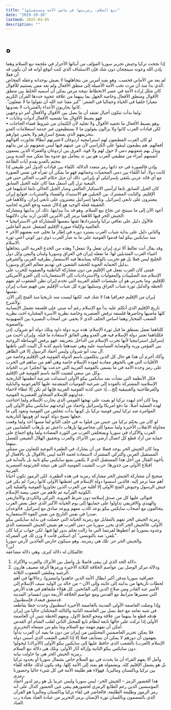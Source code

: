 ```yaml
---
title: "نبع السلام، رمزيتها في ماضي الأمة ومستقبلها"
date: "2019-10-16"
lastmod: 2025-04-05
description: ""
---
```

# **ه**

إذا نجحت تركيا وجيش تحرير سوريا المؤلف من أبنائها الأحرار في ملحمة نبع السلام وهما بإذن الله وعونه سينجحان دون شك فإن الاستئناف الذي كنت أتوقع أوانه قد آن يكون قد آن فعلا.  
لم يعد من الأماني فحسب. وهو يفيد أمرين من يتجاهلهما لا يعيش بوجدانه وعقله المخاض الذي بدأ منذ أن مرت نخب الأمة الأصيلة إلى منطق الأفعال ولم تعد ممن يستنيم للأقوال.  
كان شلل إرادة الأمة في عصر الانحطاط نتيجة مرض يمكن أن أسميه الخلط بين منطق الأقوال ومنطق الأفعال وخاصة الجهل بما بينهما من علاقة عجيبة حددها القرآن الكريم معيارا خلقيا في الحياة وجماليا في الشعر: “كبر مقتا عند الله أن تقولوا ما لا تفعلون”. كانوا يحاربون الأعداء بالعنتريات لا يعدونها.  
ولما بدأت تتكون أجيال تعتقد أن ما يصل بين الأقوال والأفعال أمر ذو وجهين:  
• فهو يضبط الأقوال بما تقتضيه الأفعال أدوات وغايات  
• وهو يضبط الأفعال ما تخفيه الأقوال ولا تجليه لأن الكتمان من شروط قضاء الحاجات.  
لكن قيادات العرب كانوا ولا يزالون يقولون ما لا يستطيعون غير خدمة استعلامات العدو بتخريفهم الذي يفضح اسرارهم ولا يخفي عوارهم.  
لو كان العرب المطبعون لهم استراتيجية أردوغان لاعتبرتهم أبطالا تجاوزت أقوالهم أفعالهم. هم يطبعون ليبقوا على الكراسي لأن من عينهم فيها ليس شعوبهم بل من يذلهم ويذل بهم شعوبهم دمى لا حول لهم ولا قوة. الفرق بين اردوغان والغفراء الذين يسمون أنفسهم أمراء من مطبعي العرب هو بين ند يتعامل مع عدوه بما تمكن منه الندية وبين محتم بالعدو يقدم آيات الطاعة.  
وإذن فالصورة في حد ذاتها رمز متعدد الدلالة. اللقاء بين قيادات الدول أمر طبيعي إذا كانت دولا. أما اللقاء بين دمى المحميات وحماتهم فهو ما يمكن أن تقرأه في نفس الصورة مع أي قائد عربي يلتقي بإسرائيلي أو بإيراني. ذلك أن جيل حكام العرب الحالي حتى في التبعية نزل إلى أسفل مما كان عليه الجيل السابق.  
كان الجيل السابق تابعا لرأسي الاستكبار العالمي وصار الجيل الحالي تابعا لذيليهما في الإقليم. والثابت المشترك بين الجيلين هو الاستبداد والفساد والعنتريات. فتوابع إيران يتعنترون على تابعي إسرائيل. وتابعوا إسرائيل يتعنترون على تابعي إيران. وكلاهما في الحقيقة فعله الوحيد هو إذلال شعبه ودفع الجزية لحاميه.  
أعود الآن إلى ما سينتج عن نجاح نبع السلام. وهو قد بدأ ببدايتها. ذلك أن بدايتها ومشاركة الجيش الحر فيها كلاهما يرمز إلى الأمرين اللذين أريد بيان دلالتهما:  
• فالأول دليل على تعافي تركيا واستردادها ثقتها بنفسها للمشاركة في الاستراتيجيا العالمية ولإلغاء صورة الإقليم كمنفعل عديم الفاعلين.  
• والثاني دليل على بداية شباب العرب يسترد دوره في إطار ما تخلى عنه بعضهم الآخر منذ سايكس بيكو لما قدموا القومية على ما به صار العرب ذوي دور كوني أعني ثورة الاسلام.  
وقد يقال أنت تغالط ألا ترى إيران تفعل ولا تنفعل؟ وهذه من الخدع الغربية التي يتجاهلها اغبياء العرب المتذيلين لها: ما تفعله إيران في العراق وسوريا ولبنان واليمن وكل دول الخليج ليس فعلا بل هو تخريب بالوكالة يساندها فيه الاستعمار بطرفيه الغربي والشرقي بدليل الحماية الجوية للحشد الشعبي في تهديم معالم العراق وسوريا.  
فمتى كان الغرب يفعل في الإقليم من دون مشاركة الباطنية والصفوية للحرب على الإسلام منذ الصليبيات والمغوليات والاسترداديات إلى الاستعماريات إلى الغزو الأمريكي للإقليم. وما يحيرني هو أن مليشيات القلم العربية التي تخدم إيران تظن الشعوب لم تفهم الخطة والدليل ثورة شباب العراق وستليها ثورة كل شباب الإقليم بمن فهيم شباب إيران نفسها.  
إيران من الإقليم جغرافيا هذا لا شك فيه. لكنها ليست منه تاريخيا منذ الفتح إلى الآن. ولأشرح:  
تاريخ الإقليم الذي أتكلم عليه بدأ مع الإسلام رغم أنه مبني على فلسفة تشمل الإنسانية كلها ماضيها وحاضرها فلسفة ترفض العنصرية وخاصة نظرية الأسرة المختارة اخت نظرية الشعب المختار وهما اساس الحلف الذي لا يخفى عن أصحاب البصيرة بين الصهيونية والصفوية.  
كلتاهما تعمل بمنطق ما قبل ثورة الإسلام: هذه تريد دولة داود وتلك دولة أنو شروان. إذن فكلتاهما تعتبر دولة الإسلام فيه هي العدو وهي العائق لاستعادة ما قبله. وإيران أخبث من إسرائيل استراتيجيا لأنها تخرب الإسلام من الداخل بتحريفه. فهو يرفض الوساطة الروحية بين المؤمن وربه والوصاية السياسية عليه وهي تعيدهما باسم كذبة آل البيت التي باطنها آل بيت أنو شروان وليس أحفاد الرسول إلا في الظاهر.  
وأكاد أجزم أن هذا هو حال كل الذين يتكلمون باسم الدولة القومية في الإقليم وخاصة من الأقليات التي هي بالجوهر معادية لعودة الإسلام خاصة وهي أهم من ساهم في الحرب على رمز وحدة الأمة في ما يسمى بالقومية العربية التي خدعت بها انجلترا عرب الخيانة وكل من سعى لتفتيت الأمة باسم القومية في الإقليم.  
فكل الأنظمة التي نشأت بعد سايكس بيكو الأولى استبدلت شرعية أنظمتها التاريخية الإسلامية المشتركة بالعودة إلى شرعية القوميات المتقدمة عليها كالفرعونية والبابلية والقرطاجنية والفينيقية إلخ….إذ حتى كذبة القومية العربية فإنها لم تكن إلا غطاء لاخفاء عداوتهم للإسلام المتجاوز للعنصرية القومية.  
وما كان أحد ليهدد تركيا لو بقيت على نهجها القومي الذي يحارب الإسلام ولما احتاجت لهذه العملية أصلا. ما دفع امريكا وإسرائيل واحفاد من أوجدتهم سايكس بيكو الأولى إلى المؤامرة ضد تركيا ليس قومية تركيا بل كونها بدأت تتخلص من القومية وتعود إلى ما جعلها تصبح دولة كونية أي هويتها التاريخية.  
لو كان من يحكم تركيا من جنس من قبلوا به في حلف الناتو لما مسها أحد ولما وقعت محاولة الانقلاب الأخيرة ولما سعوا إلى محاصرتها بإرهاب داعش ثم بإرهاب العلمانيين من العرب والأكراد في سوريا وبمتخلفي العرب من الثورة المضادة ولما وقع اجماع على حماية من أراد قطع كل اتصال أرضي بين الأتراك والعرب وتحقيق الهلال الشيعي للفصل بينهما.  
وما كان الجيش الحر يوجد فضلا عن أن يشارك في الطفرة النوعية للتعاون بين ممثلي المستقبل العربي والتركي المشترك لاستعادة لحمة الأمة ليس بالأقوال بل بالأفعال أو بأخوة القتال من أجل هذا المستقبل الذي لا يكتفي بمنع سايكس بيكو ثانية بل بالبداية في اقتلاع الأولى من جذورها: حرب التفتيت القومية التي هي نتيجة الجرثومة العنصرية الغربية.  
صحيح أن مشاركة الجيش الحر مشاركة رمزية في هذه الطفرة. لكن الرموز تكون أحيانا أهم مما ترمز إليه. فالذين أسسوا دولة الإسلام في لحظتها الأولى كانوا رمزا: لم يكن في جيش الرسول وجيوش الفتح الأولى إلا أقلية من العرب الذين تجاوزوا القومية والقبلية إلى الكونية القرآنية ثم تلاهم من حمى بيضة الإسلام.  
فتوالى عليها كل من صدق إسلامه دون شرط العروبة. التركي والكردي والأمازيغي والهندي والافريقي تداولوا على حمايتها إلى يوم الخيانة الأكبر الذي جعل بعض العرب يتحالفون مع أصحاب سايكس بيكو بوعد كاذب معهم وبوعد صادق مع إسرائيل. فالوعدان صدرا في نفس التاريخ من نفس القوة الاستعمارية.  
رمزية الجيش الحر تفهم بالمقابل مع رمزية الخيانة التي حصلت في بداية سايكس بيكو الأولى. فالجيش الحر الذي يحرر سوريا من دمى الغرب هو نقيض الجيش المستعبد الذي وعدوه بسوريا ثم أعطوها لفرنسا التي ما زالت تحلم بدور لها فيها. لكن جواب تركيا كان “بلعي: صه بالتونسي” أي اسكتي فأنت لا وزن لك في المعركة.  
والجيش الحر حر. تلك هي رمزيته. وهو سيكون حارس العائدين لأرض سوريا.  
أين؟  
فالمكان له دلالة كبرى. وهي دلالة مضاعفة:  
1. دلالة الحد الذي لن يبقى فاصلا بل واصل بين الأتراك والعرب والأكراد.  
2. ودلالة مركز الوصل بين عواصم الخلافة الثلاثة الأخيرة ورمزها الرقة مصيف هارون الرشيد وملتقى الشعوب الثلاثة.  
جغرافية سوريا مدفن أكبر ابطال الأمة الذين جاهدوا وانتصروا. رجالاتها في أهم لحظات تاريخها من بدايته إلى غايته وإلى الآن – من خالد بن الوليد سيف الإسلام إلى الأمير عبد القادر ومن صلاح الدين إلى الفاتحين. كل هؤلاء ملتقاهم في هذه الأرض التي مصيرها مترابط مع القدس ومع عواصم الخلافة الأربعة دون انفصام: المدينة فدمشق فبغداد فإسطنبول.  
وإذا وصلت العاصمة الأولى المدينة بالعاصمة الأخيرة اسطنبول وجدت خطا يقاطعه في شبه تعامد مع خط يصل بين العاصمة الثانية والثالثة المحتلتان حاليا من إيران هدفه قطع ما بينهما من علاقة ومحو الخط الاول. وبفهم الخطة نتبين أن العاصمة الأولى إذا تركت على حالها تابعة لنظام تابع للمحتل الثاني لقلب الشام أي القدس أمكن أن نفهم مهمة نبع السلام وما يتلو من مسعاه التحريري.  
فلا يمكن تحرير العاصمتين المحتلتين من إيران من دون ما يفيد أن العرب بدأوا يفهمون أن دورهم لا يمكن أن يستأنف فعلا إلا إذا التقى الشعب الذي أسس دولة الإسلام (العرب) بالشعب الذي حافظ عليها إلى سايكس بيكو الأولى (الأتراك) ليحولوا دون سايكس بيكو الثانية وإزالة آثار الأولى: وتلك هي دلالة نبع السلام.  
رمزية الجيش الحر هي ما حاولت بيانه.  
وآمل ألا يفهم القراء أن ما يحدث في نبع السلام خاص بشمال سوريا أو بحدود تركيا بل هو يشمل الإقليم كله. وبشموله هو يمتد إلى الأمة كلها. وقد يكون لذلك علاقة للقاء بين تركيا وباكستان وماليزيا. فهؤلاء هم طليعة الأمة في كل شيء حاليا وحضورنا رمزي.  
هذا الحضور الرمز – الجيش الحر- ليس سوريا وليس عربيا بل هو رمز لدور أحفاد المؤسسين الذين رغم الطابع الرمزي لحضورهم يبقى عين الحضور الدال على أنه رمز الرموز وطليعة الطليعة. فالحاضر في لقاء تركيا وباكستان وماليزيا هو القرآن الذي بالمضمون وباللسان ثورة الإنسان برمز التحرير من عبادة العباد بعبادة رب العباد.

###
